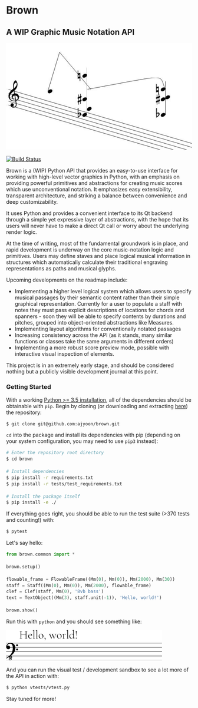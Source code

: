 # Brown

## A WIP Graphic Music Notation API

![Screenshot](/screenshots/brown_screenshot.jpg)

[![Build Status](https://travis-ci.org/ajyoon/brown.svg?branch=master)](https://travis-ci.org/ajyoon/brown)


Brown is a (WIP) Python API that provides an easy-to-use interface for working with high-level vector graphics in Python, with an emphasis on providing powerful primitives and abstractions for creating music scores which use unconventional notation. It emphasizes easy extensibility, transparent architecture, and striking a balance between convenience and deep customizability.

It uses Python and provides a convenient interface to its Qt backend through a simple yet expressive layer of abstractions, with the hope that its users will never have to make a direct Qt call or worry about the underlying render logic.

At the time of writing, most of the fundamental groundwork is in place, and rapid development is underway on the core music-notation logic and primitives. Users may define staves and place logical musical information in structures which automatically calculate their traditional engraving representations as paths and musical glyphs.

Upcoming developments on the roadmap include:

* Implementing a higher level logical system which allows users to specify musical passages by their semantic content rather than their simple graphical representation. Currently for a user to populate a staff with notes they must pass explicit descriptions of locations for chords and spanners - soon they will be able to specify contents by durations and pitches, grouped into object-oriented abstractions like Measures.
* Implementing layout algorithms for conventionally notated passages
* Increasing consistency across the API (as it stands, many similar functions or classes take the same arguments in different orders)
* Implementing a more robust score preview mode, possible with interactive visual inspection of elements.

This project is in an extremely early stage, and should be
considered nothing but a publicly visible development journal
at this point.

### Getting Started

With a working [Python >= 3.5 installation](https://www.python.org/downloads/), all of the dependencies should be obtainable with `pip`. Begin by cloning (or downloading and extracting [here](https://github.com/ajyoon/brown/archive/master.zip)) the repository:

```sh
$ git clone git@github.com:ajyoon/brown.git
```

`cd` into the package and install its dependencies with pip (depending on your system configuration, you may need to use `pip3` instead):

```sh
# Enter the repository root directory
$ cd brown

# Install dependencies
$ pip install -r requirements.txt
$ pip install -r tests/test_requirements.txt

# Install the package itself
$ pip install -e ./
```

If everything goes right, you should be able to run the test suite (>370 tests and counting!) with:

```sh
$ pytest
```

Let's say hello:
```python
from brown.common import *

brown.setup()

flowable_frame = FlowableFrame((Mm(0), Mm(0)), Mm(2000), Mm(30))
staff = Staff((Mm(0), Mm(0)), Mm(2000), flowable_frame)
clef = Clef(staff, Mm(0), '8vb bass')
text = TextObject((Mm(3), staff.unit(-1)), 'Hello, world!')

brown.show()
```

Run this with `python` and you should see something like:

![Hello world screenshot](/screenshots/readme_hello_world.png)

And you can run the visual test / development sandbox to see a lot more
of the API in action with:

```sh
$ python vtests/vtest.py
```

Stay tuned for more!
